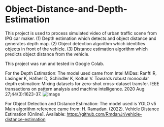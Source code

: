 # Object-Distance-and-Depth-Estimation
This project is used to process simulated video of urban traffic scene from IPG car maker. (1) Depth estimation which detects and object distance and generates depth map. (2) Object detection algorithm which identifies objects in front of the vehicle. (3) Distance estimation algorithm which predicts object distance from the vehicle.

This project was run and tested in Google Colab.

For the Depth Estimation:
  The model used came from Intel MiDas:
      Ranftl R, Lasinger K, Hafner D, Schindler K, Koltun V. Towards robust monocular depth estimation: Mixing datasets for zero-shot cross-dataset transfer. IEEE transactions on pattern analysis and machine intelligence. 2020 Aug 27;44(3):1623-37.
![image](https://user-images.githubusercontent.com/116680578/235370173-3a4bc703-8773-484e-813e-128199c636a5.png)


For Object Detection and Distance Estimation:
  The model used is YOLO v5
  Main algorithm reference came from:
    H. Ramadan. (2022). Vehicle Distance Estimation [Online]. Available: https://github.com/RmdanJr/vehicle-distance-estimation 
